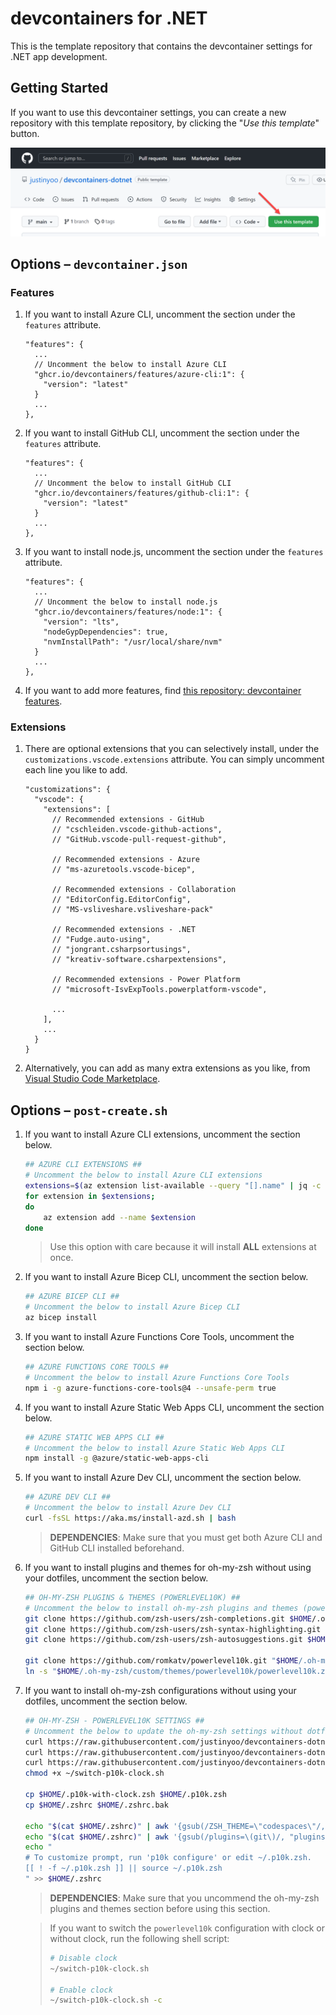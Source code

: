 # devcontainers for .NET #

This is the template repository that contains the devcontainer settings for .NET app development.


## Getting Started ##

If you want to use this devcontainer settings, you can create a new repository with this template repository, by clicking the "*Use this template*" button.

![Use this template](./images/use-this-template.png)


## Options &ndash; `devcontainer.json` ##

### Features ###

1. If you want to install Azure CLI, uncomment the section under the `features` attribute.

    ```jsonc
    "features": {
      ...
      // Uncomment the below to install Azure CLI
      "ghcr.io/devcontainers/features/azure-cli:1": {
        "version": "latest"
      }
      ...
    },
    ```

1. If you want to install GitHub CLI, uncomment the section under the `features` attribute.

    ```jsonc
    "features": {
      ...
      // Uncomment the below to install GitHub CLI
      "ghcr.io/devcontainers/features/github-cli:1": {
        "version": "latest"
      }
      ...
    },
    ```

1. If you want to install node.js, uncomment the section under the `features` attribute.

    ```jsonc
    "features": {
      ...
      // Uncomment the below to install node.js
      "ghcr.io/devcontainers/features/node:1": {
        "version": "lts",
        "nodeGypDependencies": true,
        "nvmInstallPath": "/usr/local/share/nvm"
      }
      ...
    },
    ```

1. If you want to add more features, find [this repository: devcontainer features](https://github.com/devcontainers/features).


### Extensions ###

1. There are optional extensions that you can selectively install, under the `customizations.vscode.extensions` attribute. You can simply uncomment each line you like to add.

    ```jsonc
    "customizations": {
      "vscode": {
        "extensions": [
          // Recommended extensions - GitHub
          // "cschleiden.vscode-github-actions",
          // "GitHub.vscode-pull-request-github",
  
          // Recommended extensions - Azure
          // "ms-azuretools.vscode-bicep",
  
          // Recommended extensions - Collaboration
          // "EditorConfig.EditorConfig",
          // "MS-vsliveshare.vsliveshare-pack"
  
          // Recommended extensions - .NET
          // "Fudge.auto-using",
          // "jongrant.csharpsortusings",
          // "kreativ-software.csharpextensions",
  
          // Recommended extensions - Power Platform
          // "microsoft-IsvExpTools.powerplatform-vscode",
  
          ...
        ],
        ...
      }
    }
    ```

1. Alternatively, you can add as many extra extensions as you like, from [Visual Studio Code Marketplace](https://marketplace.visualstudio.com/VSCode).


## Options &ndash; `post-create.sh` ##

1. If you want to install Azure CLI extensions, uncomment the section below.

    ```bash
    ## AZURE CLI EXTENSIONS ##
    # Uncomment the below to install Azure CLI extensions
    extensions=$(az extension list-available --query "[].name" | jq -c -r '.[]')
    for extension in $extensions;
    do
        az extension add --name $extension
    done
    ```

    > Use this option with care because it will install **ALL** extensions at once.

1. If you want to install Azure Bicep CLI, uncomment the section below.

    ```bash
    ## AZURE BICEP CLI ##
    # Uncomment the below to install Azure Bicep CLI
    az bicep install
    ```

1. If you want to install Azure Functions Core Tools, uncomment the section below.

    ```bash
    ## AZURE FUNCTIONS CORE TOOLS ##
    # Uncomment the below to install Azure Functions Core Tools
    npm i -g azure-functions-core-tools@4 --unsafe-perm true
    ```

1. If you want to install Azure Static Web Apps CLI, uncomment the section below.

    ```bash
    ## AZURE STATIC WEB APPS CLI ##
    # Uncomment the below to install Azure Static Web Apps CLI
    npm install -g @azure/static-web-apps-cli
    ```

1. If you want to install Azure Dev CLI, uncomment the section below.

    ```bash
    ## AZURE DEV CLI ##
    # Uncomment the below to install Azure Dev CLI
    curl -fsSL https://aka.ms/install-azd.sh | bash
    ```

    > **DEPENDENCIES**: Make sure that you must get both Azure CLI and GitHub CLI installed beforehand.

1. If you want to install plugins and themes for oh-my-zsh without using your dotfiles, uncomment the section below.

    ```bash
    ## OH-MY-ZSH PLUGINS & THEMES (POWERLEVEL10K) ##
    # Uncomment the below to install oh-my-zsh plugins and themes (powerlevel10k) without dotfiles integration
    git clone https://github.com/zsh-users/zsh-completions.git $HOME/.oh-my-zsh/custom/plugins/zsh-completions
    git clone https://github.com/zsh-users/zsh-syntax-highlighting.git $HOME/.oh-my-zsh/custom/plugins/zsh-syntax-highlighting
    git clone https://github.com/zsh-users/zsh-autosuggestions.git $HOME/.oh-my-zsh/custom/plugins/zsh-autosuggestions

    git clone https://github.com/romkatv/powerlevel10k.git "$HOME/.oh-my-zsh/custom/themes/powerlevel10k" --depth=1
    ln -s "$HOME/.oh-my-zsh/custom/themes/powerlevel10k/powerlevel10k.zsh-theme" "$HOME/.oh-my-zsh/custom/themes/powerlevel10k.zsh-theme"
    ```

1. If you want to install oh-my-zsh configurations without using your dotfiles, uncomment the section below.

    ```bash
    ## OH-MY-ZSH - POWERLEVEL10K SETTINGS ##
    # Uncomment the below to update the oh-my-zsh settings without dotfiles integration
    curl https://raw.githubusercontent.com/justinyoo/devcontainers-dotnet/main/oh-my-zsh/.p10k-with-clock.zsh > $HOME/.p10k-with-clock.zsh
    curl https://raw.githubusercontent.com/justinyoo/devcontainers-dotnet/main/oh-my-zsh/.p10k-without-clock.zsh > $HOME/.p10k-without-clock.zsh
    curl https://raw.githubusercontent.com/justinyoo/devcontainers-dotnet/main/oh-my-zsh/switch-p10k-clock.sh > $HOME/switch-p10k-clock.sh
    chmod +x ~/switch-p10k-clock.sh

    cp $HOME/.p10k-with-clock.zsh $HOME/.p10k.zsh
    cp $HOME/.zshrc $HOME/.zshrc.bak

    echo "$(cat $HOME/.zshrc)" | awk '{gsub(/ZSH_THEME=\"codespaces\"/, "ZSH_THEME=\"powerlevel10k\"")}1' > $HOME/.zshrc.replaced && mv $HOME/.zshrc.replaced $HOME/.zshrc
    echo "$(cat $HOME/.zshrc)" | awk '{gsub(/plugins=\(git\)/, "plugins=(git zsh-completions zsh-syntax-highlighting zsh-autosuggestions)")}1' > $HOME/.zshrc.replaced && mv $HOME/.zshrc.replaced $HOME/.zshrc
    echo "
    # To customize prompt, run 'p10k configure' or edit ~/.p10k.zsh.
    [[ ! -f ~/.p10k.zsh ]] || source ~/.p10k.zsh
    " >> $HOME/.zshrc
    ```

    > **DEPENDENCIES**: Make sure that you uncommend the oh-my-zsh plugins and themes section before using this section.

    > If you want to switch the `powerlevel10k` configuration with clock or without clock, run the following shell script:
    > 
    > ```bash
    > # Disable clock
    > ~/switch-p10k-clock.sh
    > 
    > # Enable clock
    > ~/switch-p10k-clock.sh -c
    > ```

